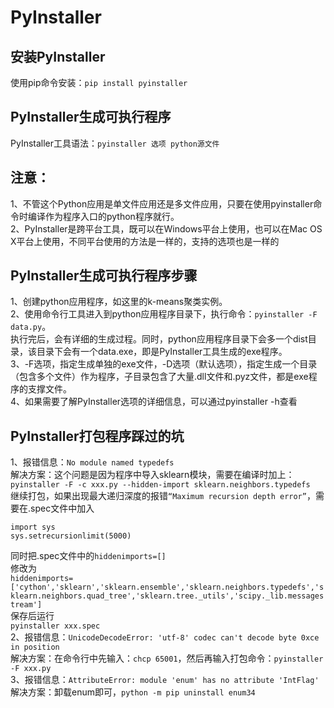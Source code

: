 # PyInstaller

## 安装PyInstaller
使用pip命令安装：`pip install pyinstaller`

## PyInstaller生成可执行程序

PyInstaller工具语法：`pyinstaller 选项 python源文件`

## 注意：
1、不管这个Python应用是单文件应用还是多文件应用，只要在使用pyinstaller命令时编译作为程序入口的python程序就行。  
2、PyInstaller是跨平台工具，既可以在Windows平台上使用，也可以在Mac OS X平台上使用，不同平台使用的方法是一样的，支持的选项也是一样的

## PyInstaller生成可执行程序步骤
1、创建python应用程序，如这里的k-means聚类实例。  
2、使用命令行工具进入到python应用程序目录下，执行命令：`pyinstaller -F data.py`。  
执行完后，会有详细的生成过程。同时，python应用程序目录下会多一个dist目录，该目录下会有一个data.exe，即是PyInstaller工具生成的exe程序。  
3、-F选项，指定生成单独的exe文件，-D选项（默认选项），指定生成一个目录（包含多个文件）作为程序，子目录包含了大量.dll文件和.pyz文件，都是exe程序的支撑文件。  
4、如果需要了解PyInstaller选项的详细信息，可以通过pyinstaller -h查看


## PyInstaller打包程序踩过的坑

1、报错信息：`No module named typedefs`  
解决方案：这个问题是因为程序中导入sklearn模块，需要在编译时加上：  
  `pyinstaller -F -c xxx.py --hidden-import sklearn.neighbors.typedefs`  
继续打包，如果出现最大递归深度的报错`“Maximum recursion depth error”`，需要在.spec文件中加入  
```
import sys
sys.setrecursionlimit(5000)
```
同时把.spec文件中的`hiddenimports=[]`  
修改为  
`hiddenimports=['cython','sklearn','sklearn.ensemble','sklearn.neighbors.typedefs','sklearn.neighbors.quad_tree','sklearn.tree._utils','scipy._lib.messagestream']`   
保存后运行  
`pyinstaller xxx.spec`  
2、报错信息：`UnicodeDecodeError: 'utf-8' codec can't decode byte 0xce in position`  
解决方案：在命令行中先输入：`chcp 65001`，然后再输入打包命令：`pyinstaller -F xxx.py`  
3、报错信息：`AttributeError: module 'enum' has no attribute 'IntFlag'`  
解决方案：卸载enum即可，`python -m pip uninstall enum34`
